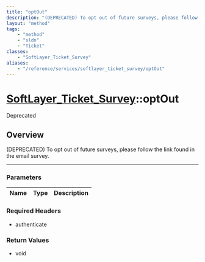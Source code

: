 ```yaml
---
title: "optOut"
description: "(DEPRECATED) To opt out of future surveys, please follow the link found in the email survey."
layout: "method"
tags:
    - "method"
    - "sldn"
    - "Ticket"
classes:
    - "SoftLayer_Ticket_Survey"
aliases:
    - "/reference/services/softlayer_ticket_survey/optOut"
---
```

# [SoftLayer_Ticket_Survey](/reference/services/SoftLayer_Ticket_Survey)::optOut

<div class="deprecated"><span class="deprecation-label">Deprecated </span></div>




## Overview 
(DEPRECATED) To opt out of future surveys, please follow the link found in the email survey. 

-----

### Parameters 
|Name | Type | Description |
| --- | --- | --- |


### Required Headers
* authenticate


### Return Values
* void




